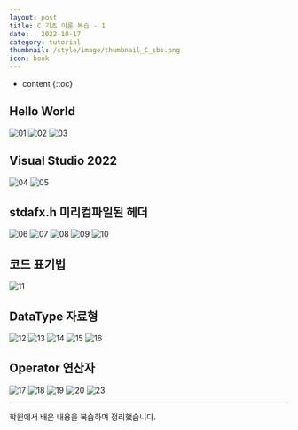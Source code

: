 ```yaml
---
layout: post
title: C 기초 이론 복습 - 1
date:   2022-10-17
category: tutorial
thumbnail: /style/image/thumbnail_C_sbs.png
icon: book
---
```



* content
{:toc}

## Hello World

![01](https://user-images.githubusercontent.com/116151781/235865060-9ddb1951-14c4-4865-8937-c46ecee43d71.png)
![02](https://user-images.githubusercontent.com/116151781/235865116-8c0ea6b2-4cd5-476b-a6b8-c2209494a350.png)
![03](https://user-images.githubusercontent.com/116151781/235865196-8651ebd2-21d0-4a04-a749-e3386e784b24.png)


## Visual Studio 2022

![04](https://user-images.githubusercontent.com/116151781/235865242-80246bca-533d-40e8-8b06-e99122defe1f.png)
![05](https://user-images.githubusercontent.com/116151781/235865270-32604a86-d5aa-4eb3-a51f-e3bdaacd819d.png)


## stdafx.h 미리컴파일된 헤더

![06](https://user-images.githubusercontent.com/116151781/235865298-b56c980a-2967-4a23-8c85-4b60078eea99.png)
![07](https://user-images.githubusercontent.com/116151781/235865345-362ab131-8cd2-4948-93f9-5e8f3e9f9d01.png)
![08](https://user-images.githubusercontent.com/116151781/235865371-6ccc11c4-a60f-442c-8af5-4bc2ee71d37f.png)
![09](https://user-images.githubusercontent.com/116151781/235865396-715f7bdd-323c-4e5a-9e10-e033142bb67e.png)
![10](https://user-images.githubusercontent.com/116151781/235865436-bdd0efc0-3aea-42ee-85cd-3ddfab15bdcb.png)


## 코드 표기법

![11](https://user-images.githubusercontent.com/116151781/235865485-492fc869-f160-47b7-ada9-24936d932e81.png)


## DataType 자료형

![12](https://user-images.githubusercontent.com/116151781/235865521-daa33ae6-5839-4cc9-8c06-2b571cbbc44e.png)
![13](https://user-images.githubusercontent.com/116151781/235865545-fe552212-c2a7-45d1-9526-dc47073b6315.png)
![14](https://user-images.githubusercontent.com/116151781/235865584-dd2165c5-6e31-4cda-9c67-bb92b0df931d.png)
![15](https://user-images.githubusercontent.com/116151781/235865615-fef10aa3-1ae4-4d79-aee2-6938265a9ff8.png)
![16](https://user-images.githubusercontent.com/116151781/235865647-632e7cf2-d2ba-43be-a264-b1b5ad363160.png)


## Operator 연산자

![17](https://user-images.githubusercontent.com/116151781/235865675-5c24226d-d2b0-46e8-bec6-119973df7e85.png)
![18](https://user-images.githubusercontent.com/116151781/235865725-861e6191-94c7-4d97-bf37-5a4dd6df16c5.png)
![19](https://user-images.githubusercontent.com/116151781/235865753-ced6eec5-c06e-4d6f-acce-f651d51dd9b6.png)
![20](https://user-images.githubusercontent.com/116151781/235865782-9eaee6b9-71ac-4acb-8756-1f7d9eb2e402.png)
![23](https://user-images.githubusercontent.com/116151781/235870324-1ab67fb9-ef78-455b-baf5-19a751e781f5.JPG)  
  
***
학원에서 배운 내용을 복습하며 정리했습니다.
